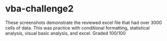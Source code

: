 # vba-challenge2

These screenshots demonstrate the reviewed excel file that had over 3000 cells of data. 
This was practice with conditional formatting, statistical analysis, visual basic analysis, and excel. 
Graded 100/100
